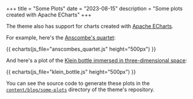 +++
title = "Some Plots"
date = "2023-08-15"
description = "Some plots created with Apache ECharts"
+++

The theme also has support for charts created with [Apache ECharts](https://echarts.apache.org/).

For example, here's the [Anscombe's quartet](https://en.wikipedia.org/wiki/Anscombe%27s_quartet):

{{ echarts(js_file="anscombes_quartet.js" height="500px") }}

And here's a plot of the [Klein bottle immersed in three-dimensional space](https://en.wikipedia.org/wiki/Klein_bottle#Bottle_shape):

{{ echarts(js_file="klein_bottle.js" height="500px") }}

You can see the source code to generate these plots in the [`content/blog/some-plots`](https://github.com/salcc/zola-bearplus/tree/main/content/blog/some-plots) directory of the theme's repository.

